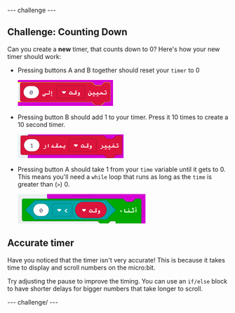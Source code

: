 \--- challenge \---

## Challenge: Counting Down

Can you create a **new** timer, that counts down to 0? Here's how your new timer should work:

+ Pressing buttons A and B together should reset your `timer` to 0
    
    ![لقطة الشاشة](images/clock-challenge-1.png)

+ Pressing button B should add 1 to your timer. Press it 10 times to create a 10 second timer.
    
    ![لقطة الشاشة](images/clock-challenge-2.png)

+ Pressing button A should take 1 from your `time` variable until it gets to 0. This means you'll need a `while` loop that runs as long as the `time` is greater than (`>`) 0.
    
    ![لقطة الشاشة](images/clock-challenge-3.png)

## Accurate timer

Have you noticed that the timer isn't very accurate! This is because it takes time to display and scroll numbers on the micro:bit.

Try adjusting the pause to improve the timing. You can use an `if/else` block to have shorter delays for bigger numbers that take longer to scroll.

\--- challenge/ \---